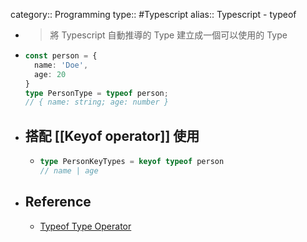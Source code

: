 category:: Programming
type:: #Typescript
alias:: Typescript - typeof

- > 將 Typescript 自動推導的 Type 建立成一個可以使用的 Type
- ```typescript
  const person = {
    name: 'Doe',
    age: 20
  }
  type PersonType = typeof person;
  // { name: string; age: number }
  ```
- ## 搭配 [[Keyof operator]] 使用
	- ```typescript
	  type PersonKeyTypes = keyof typeof person
	  // name | age
	  ```
- ## Reference
	- [Typeof Type Operator](https://www.typescriptlang.org/docs/handbook/2/typeof-types.html)
